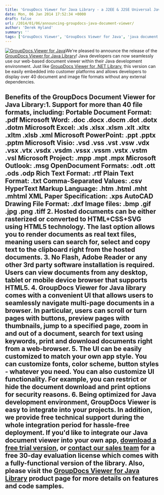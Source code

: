 ```yaml
---
title: 'GroupDocs Viewer for Java Library - a J2EE & J2SE Universal Java Document Viewer'
date: Mon, 06 Jan 2014 17:52:34 +0000
draft: false
url: /2014/01/06/announcing-groupdocs-java-document-viewer/
author: 'Derek Hyland'
summary: ''
tags: ['GroupDocs Viewer', 'GroupDocs Viewer for Java', 'java document viewer', 'zArchive']
---
```


[![GroupDocs.Viewer for Java](https://blog.groupdocs.com/wp-content/uploads/sites/4/2014/06/GD_VWR_JavaIcon_1141.png)](http://groupdocs.com/java/document-viewer-library)We're pleased to announce the release of the [GroupDocs Viewer for Java Library](http://groupdocs.com/java/document-viewer-library "HTML5 Document Viewer Control for Java")! Java developers can now seamlessly use our web-based document viewer within their Java development environment. Just like [GroupDocs Viewer for .NET Library](http://groupdocs.com/dot-net/document-viewer-library "Document Viewer Control for ASP.NET"), this version can be easily embedded into customer platforms and allows developers to display over 40 document and image file formats without any external dependencies.

## Benefits of the GroupDocs Document Viewer for Java Library:1\. Support for **more than 40 file formats**, including: **Portable Document Format:** .pdf **Microsoft Word:** .doc .docx .docm .dot .dotx .dotm **Microsoft Excel:** .xls .xlsx .xlsm .xlt .xltx .xltm .xlsb .xml **Microsoft PowerPoint:** .ppt .pptx .pptm **Microsoft Visio:** .vsd .vss .vst .vsw .vdx .vsx .vtx .vsdx .vsdm .vssx .vssm .vstx .vstm .vsl **Microsoft Project:** .mpp .mpt .mpx **Microsoft Outlook:** .msg **OpenDocument Formats:** .odt .ott .ods .odp **Rich Text Format:** .rtf **Plain Text Format:** .txt **Comma-Separated Values:** .csv **HyperText Markup Language:** .htm .html .mht .mhtml **XML Paper Specification:** .xps **AutoCAD Drawing File Format:** .dxf **Image files:** .bmp .gif .jpg .png .tiff 2. Hosted documents can be either rasterized or converted to HTML+CSS+SVG using HTML5 technology. The last option allows you to render documents as real text files, meaning users can search for, select and copy text to the clipboard right from the hosted documents. 3. No Flash, Adobe Reader or any other 3rd party software installation is required. Users can view documents from any desktop, tablet or mobile device browser that supports HTML5. 4. GroupDocs Viewer for Java library comes with a convenient UI that allows users to seamlessly navigate multi-page documents in a browser. In particular, users can scroll or turn pages with buttons, preview pages with thumbnails, jump to a specified page, zoom in and out of a document, search for text using keywords, print and download documents right from a web-browser. 5. The UI can be easily customized to match your own app style. You can customize fonts, color scheme, button styles - whatever you need. You can also customize UI functionality. For example, you can restrict or hide the document download and print options for security reasons. 6. Being optimized for Java development environment, GroupDocs Viewer is easy to integrate into your projects. In addition, we provide free technical support during the whole integration period for hassle-free deployment. If you'd like to integrate our Java document viewer into your own app, [download a free trial version](http://groupdocs.com/Community/getting-started/java/document-viewer-java-library.aspx), or [contact our sales team](http://groupdocs.com/corporate/contact-us) for a free 30-day evaluation license which comes with a fully-functional version of the library. Also, please visit the [GroupDocs Viewer for Java Library](http://groupdocs.com/java/document-viewer-library) product page for more details on features and code samples.




